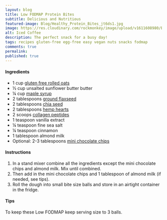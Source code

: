 ```yaml
---
layout: blog
title: Low FODMAP Protein Bites
subtitle: Delicious and Nutritious   
featured-image: Blog/Healthy_Protein_Bites_jt6ds1.jpg
image: https://res.cloudinary.com/rockmonkey/image/upload/v1611608980/Blog/Healthy_Protein_Bites_jt6ds1.jpg
alt: Iced Coffee
description: The perfect snack for a busy day!
tags: recipes gluten-free egg-free easy vegan nuts snacks fodmap
comments: true
permalink:
published: true
---
```

#### Ingredients
* 1 cup [gluten free rolled oats](https://www.amazon.com/gp/product/B07C31TV8Q/ref=as_li_qf_asin_il_tl?ie=UTF8&tag=h3withlaura-20&creative=9325&linkCode=as2&creativeASIN=B07C31TV8Q&linkId=f84ccb7e92fdffc974826b60b48a8331)
* ½ cup unsalted sunflower butter butter
* ¼ cup [maple syrup](https://www.amazon.com/gp/product/B074V3V186/ref=as_li_qf_asin_il_tl?ie=UTF8&tag=h3withlaura-20&creative=9325&linkCode=as2&creativeASIN=B074V3V186&linkId=c795a8d456d528de71906d10bbc46d47)
* 2 tablespoons [ground flaxseed](https://www.amazon.com/gp/product/B00DOKFLYI/ref=as_li_qf_asin_il_tl?ie=UTF8&tag=h3withlaura-20&creative=9325&linkCode=as2&creativeASIN=B00DOKFLYI&linkId=1759bb1a9c8260f6d316f170d0208e8c)
* 2 tablespoons [chia seed](https://www.amazon.com/gp/product/B00AQFGL3O/ref=as_li_qf_asin_il_tl?ie=UTF8&tag=h3withlaura-20&creative=9325&linkCode=as2&creativeASIN=B00AQFGL3O&linkId=a8c1d5134a28f627946bb70c12438887)
* 2 tablespoons [hemp hearts](https://www.amazon.com/gp/product/B07PKWT278/ref=as_li_qf_asin_il_tl?ie=UTF8&tag=h3withlaura-20&creative=9325&linkCode=as2&creativeASIN=B07PKWT278&linkId=ceade8ab8c8cae99c564fbbdeeb84cfa)
* 2 scoops [collagen peptides](https://www.amazon.com/gp/product/B00K6JUG4K/ref=as_li_qf_asin_il_tl?ie=UTF8&tag=h3withlaura-20&creative=9325&linkCode=as2&creativeASIN=B00K6JUG4K&linkId=96427e32f2c3cba01f6ab79d2a18cff6)
* 1 teaspoon vanilla extract
* ¼ teaspoon fine sea salt
* ¼ teaspoon cinnamon
* 1 tablespoon almond milk
* Optional: 2-3 tablespoons [mini chocolate chips](https://www.amazon.com/gp/product/B000VK5VTO/ref=as_li_qf_asin_il_tl?ie=UTF8&tag=h3withlaura-20&creative=9325&linkCode=as2&creativeASIN=B000VK5VTO&linkId=e03c0843578ad5312bc07340f507c968)



#### Instructions
1. In a stand mixer combine all the ingredients except the mini chocolate chips and almond milk. Mix until combined.
2. Then add in the mini chocolate chips and 1 tablespoon of almond milk (if needed, see tips).
3. Roll the dough into small bite size balls and store in an airtight container in the fridge.



#### Tips
To keep these Low FODMAP keep serving size to 3 balls.
